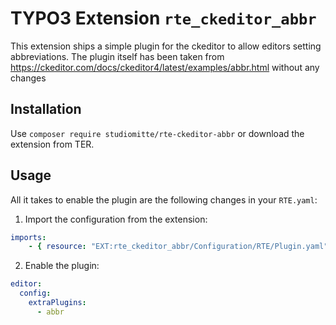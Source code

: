 # TYPO3 Extension `rte_ckeditor_abbr`

This extension ships a simple plugin for the ckeditor to allow editors setting abbreviations. The plugin itself has been taken from https://ckeditor.com/docs/ckeditor4/latest/examples/abbr.html without any changes

## Installation

Use `composer require studiomitte/rte-ckeditor-abbr` or download the extension from TER.

## Usage

All it takes to enable the plugin are the following changes in your `RTE.yaml`:

1. Import the configuration from the extension:

```yaml
imports:
    - { resource: "EXT:rte_ckeditor_abbr/Configuration/RTE/Plugin.yaml" }
```

2. Enable the plugin:

```yaml
editor:
  config:
    extraPlugins:
      - abbr
```

